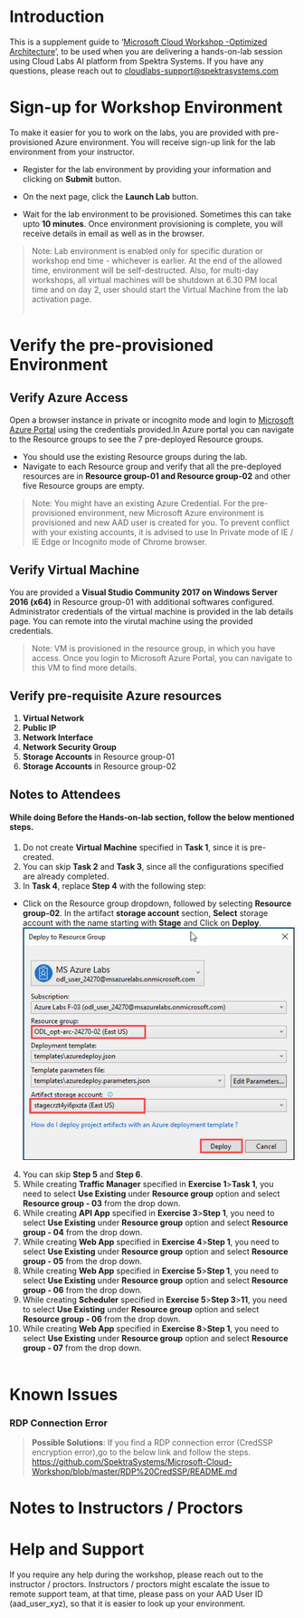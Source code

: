 # Introduction
This is a supplement guide to  ‘[Microsoft Cloud Workshop -Optimized Architecture](https://github.com/Microsoft/MCW-Optimized-architecture/tree/master/Hands-on%20lab)’, to be used when you are delivering a hands-on-lab session using Cloud Labs AI platform from Spektra Systems. If you have any questions, please reach out to cloudlabs-support@spektrasystems.com
# Sign-up for Workshop Environment

To make it easier for you to work on the labs, you are provided with pre-provisioned Azure environment. You will receive sign-up link for the lab environment from your instructor. 

* Register for the lab environment by providing your information and clicking on **Submit** button.

* On the next page, click the **Launch Lab** button.
 
* Wait for the lab environment to be provisioned. Sometimes this can take upto **10 minutes**. Once environment provisioning is complete, you will receive details in email as well as in the browser.
 
 > Note: Lab environment is enabled only for specific duration or workshop end time - whichever is earlier. At the end of the allowed time, environment will be self-destructed. Also, for multi-day workshops, all virtual machines will be shutdown at 6.30 PM local time and on day 2, user should start the Virtual Machine from the lab activation page.</br></br>

# Verify the pre-provisioned Environment

## Verify Azure Access

Open a browser instance in private or incognito mode and login to [Microsoft Azure Portal](https://portal.azure.com) using the credentials provided.In Azure portal you can navigate to the Resource groups to see the 7 pre-deployed Resource groups.
* You should use the existing Resource groups during the lab.
* Navigate to each Resource group and verify that all the pre-deployed resources are in **Resource group-01 and Resource group-02** and other five Resource groups are empty.

> Note: You might have an existing Azure Credential. For the pre-provisioned environment, new Microsoft Azure environment is provisioned and new AAD user is created for you. To prevent conflict with your existing accounts, it is advised to use In Private mode of IE / IE Edge or Incognito mode of Chrome browser.

## Verify Virtual Machine
You are provided a **Visual Studio Community 2017 on Windows Server 2016 (x64)** in Resource group-01 with additional softwares configured. Administrator credentials of the virtual machine is provided in the lab details page. You can remote into the virutal machine using the provided credentials.

> Note: VM is provisioned in the resource group, in which you have access. Once you login to Microsoft Azure Portal, you can navigate to this VM to find more details.
## Verify pre-requisite Azure resources 
1. **Virtual Network**
2. **Public IP**
3. **Network Interface**
4. **Network Security Group** 
5. **Storage Accounts** in Resource group-01
6. **Storage Accounts** in Resource group-02

## Notes to Attendees
#### While doing **Before the Hands-on-lab** section, follow the below mentioned steps.
1. Do not create **Virtual Machine** specified in **Task 1**, since it is pre-created.
2. You can skip **Task 2** and **Task 3**, since all the configurations specified are already completed. 
3. In **Task 4**, replace **Step 4** with the following step:
* Click on the Resource group dropdown, followed by selecting **Resource group-02**. In the artifact **storage account** section, **Select** storage account with the name starting with **Stage** and Click on **Deploy**.
![alt text](images/image-01.jpg)
4. You can skip **Step 5** and **Step 6**.
5. While creating **Traffic Manager** specified in **Exercise 1**>**Task 1**, you need to select **Use Existing** under **Resource group** option and select **Resource group - 03** from the drop down.
6. While creating **API App** specified in **Exercise 3**>**Step 1**, you need to select **Use Existing** under **Resource group** option and select **Resource group - 04** from the drop down.
7. While creating **Web App** specified in **Exercise 4**>**Step 1**, you need to select **Use Existing** under **Resource group** option and select **Resource group - 05** from the drop down.
8. While creating **Web App** specified in **Exercise 5**>**Step 1**, you need to select **Use Existing** under **Resource group** option and select **Resource group - 06** from the drop down.
9. While creating **Scheduler** specified in **Exercise 5**>**Step 3**>**11**, you need to select **Use Existing** under **Resource group** option and select **Resource group - 06** from the drop down.
10. While creating **Web App** specified in **Exercise 8**>**Step 1**, you need to select **Use Existing** under **Resource group** option and select **Resource group - 07** from the drop down.</br></br>
# Known Issues

### RDP Connection Error
> **Possible Solutions**:
If you find a RDP connection error (CredSSP encryption error),go to the below link and follow the steps. 
https://github.com/SpektraSystems/Microsoft-Cloud-Workshop/blob/master/RDP%20CredSSP/README.md
# Notes to Instructors / Proctors

# Help and Support

If you require any help during the workshop, please reach out to the instructor / proctors. Instructors / proctors might escalate the issue to remote support team, at that time, please pass on your AAD User ID (aad_user_xyz), so that it is easier to look up your environment.
